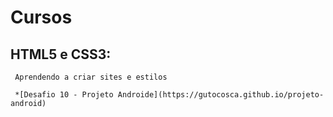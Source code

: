 # Cursos

 ## HTML5 e CSS3:
 
     Aprendendo a criar sites e estilos
     
     *[Desafio 10 - Projeto Androide](https://gutocosca.github.io/projeto-android)

